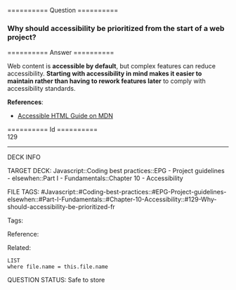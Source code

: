========== Question ==========  

### Why should accessibility be prioritized from the start of a web project?  

========== Answer ==========  

Web content is **accessible by default**, but complex features can reduce accessibility. **Starting with accessibility in mind makes it easier to maintain rather than having to rework features later** to comply with accessibility standards.

**References**:

-   [Accessible HTML Guide on MDN](https://developer.mozilla.org/en-US/docs/Learn/Accessibility/HTML)

========== Id ==========  
129

---

DECK INFO

TARGET DECK: Javascript::Coding best practices::EPG - Project guidelines - elsewhen::Part I - Fundamentals::Chapter 10 - Accessibility

FILE TAGS: #Javascript::#Coding-best-practices::#EPG-Project-guidelines-elsewhen::#Part-I-Fundamentals::#Chapter-10-Accessibility::#129-Why-should-accessibility-be-prioritized-fr

Tags:

Reference:

Related:

```dataview
LIST
where file.name = this.file.name
```

QUESTION STATUS: Safe to store
